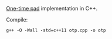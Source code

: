 [One-time pad](https://en.wikipedia.org/wiki/One-time_pad) implementation in C++.

Compile:

````
g++ -O -Wall -std=c++11 otp.cpp -o otp
````
